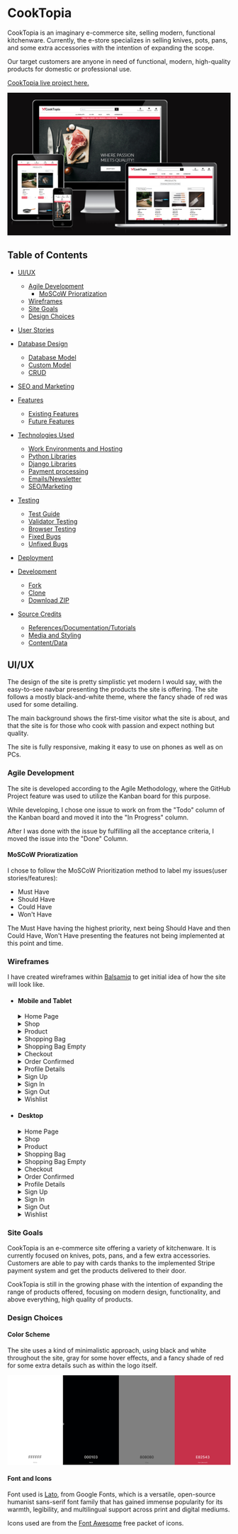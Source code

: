 # CookTopia

CookTopia is an imaginary e-commerce site, selling modern, functional kitchenware. Currently, the e-store specializes in selling knives, pots, pans, and some extra accessories with the intention of expanding the scope.

Our target customers are anyone in need of functional, modern, high-quality products for domestic or professional use.

[CookTopia live project here.](https://cooktopia-3a5b4620860d.herokuapp.com/)

![Am I Responsive](static/images/am-I-responsive-cooktopia.png)

## Table of Contents

- [UI/UX](#uiux)
    - [Agile Development](#agile-development)
      - [MoSCoW Prioratization](#moscow-prioratization)
    - [Wireframes](#wireframes)
    - [Site Goals](#site-goals)
    - [Design Choices](#design-choices)

- [User Stories](#user-stories)

- [Database Design](#database-design)
    - [Database Model](#database-model)
    - [Custom Model](#custom-model)
    - [CRUD](#crud)

- [SEO and Marketing](#seo-and-marketing)

- [Features](#features)
    - [Existing Features](#existing-features)
    - [Future Features](#possible-future-features)

- [Technologies Used](#technologies-used)
    - [Work Environments and Hosting](#work-environments-and-hosting)
    - [Python Libraries](#python-libraries)
    - [Django Libraries](#django-libraries)
    - [Payment processing](#payment-processing)
    - [Emails/Newsletter](#emailsnewsletter)
    - [SEO/Marketing](#seomarketing)

- [Testing](#testing)
    - [Test Guide](#test-guide)
    - [Validator Testing](#validator-testing)
    - [Browser Testing](#browser-testing)
    - [Fixed Bugs](#fixed-bugs)
    - [Unfixed Bugs](#unfixed-bugs)

- [Deployment](#deployment)

- [Development](#development)
    - [Fork](#fork)
    - [Clone](#clone)
    - [Download ZIP](#download-as-zip)

- [Source Credits](#source-credits)
    - [References/Documentation/Tutorials](#referencesdocumentationtutorials)
    - [Media and Styling](#media-and-styling)
    - [Content/Data](#contentdata)

## UI/UX

The design of the site is pretty simplistic yet modern I would say, with the easy-to-see navbar presenting the products the site is offering. The site follows a mostly black-and-white theme, where the fancy shade of red was used for some detailing.

The main background shows the first-time visitor what the site is about, and that the site is for those who cook with passion and expect nothing but quality.

The site is fully responsive, making it easy to use on phones as well as on PCs.

### Agile Development

The site is developed according to the Agile Methodology, where the GitHub Project feature was used to utilize the Kanban board for this purpose.

While developing, I chose one issue to work on from the "Todo" column of the Kanban board and moved it into the "In Progress" column.

After I was done with the issue by fulfilling all the acceptance criteria, I moved the issue into the "Done" Column.

#### MoSCoW Prioratization

I chose to follow the MoSCoW Prioritization method to label my issues(user stories/features):
  - Must Have
  - Should Have
  - Could Have
  - Won't Have

The Must Have having the highest priority, next being Should Have and then Could Have, Won't Have presenting the features not being implemented at this point and time.

### Wireframes

I have created wireframes within [Balsamiq](https://balsamiq.com/) to get initial idea of how the site will look like.

- #### Mobile and Tablet
  

    <details>
    <summary>Home Page
    </summary>

    ![Home Page](static/images/wireframes/home-page-mobile.png)
    </details>

    <details>
    <summary>Shop
    </summary>

    ![Shop](static/images/wireframes/shop-page-mobile.png)
    </details>

    <details>
    <summary>Product
    </summary>

    ![Product](static/images/wireframes/product-page-mobile.png)
    </details>

    <details>
    <summary>Shopping Bag
    </summary>

    ![Shopping Bag](static/images/wireframes/shopping-bag-mobile.png)
    </details>

    <details>
    <summary>Shopping Bag Empty
    </summary>

    ![Shopping Bag Empty](static/images/wireframes/shopping-bag-empty-mobile.png)
    </details>

    <details>
    <summary>Checkout
    </summary>

    ![Checkout](static/images/wireframes/checkout-mobile.png)
    </details>

    <details>
    <summary>Order Confirmed
    </summary>

    ![Order Confirmed](static/images/wireframes/order-confirm-mobile.png)
    </details>

    <details>
    <summary>Profile Details
    </summary>

    ![Profile Details](static/images/wireframes/profile-details-mobile.png)
    </details>

    <details>
    <summary>Sign Up
    </summary>

    ![Sign Up](static/images/wireframes/signup-mobile.png)
    </details>

    <details>
    <summary>Sign In
    </summary>

    ![Sign In](static/images/wireframes/signin-mobile.png)
    </details>

    <details>
    <summary>Sign Out
    </summary>

    ![Sign Out](static/images/wireframes/signout-mobile.png)
    </details>

    <details>
    <summary>Wishlist
    </summary>

    ![Wishlist](static/images/wireframes/wishlist-mobile.png)
    </details>

- #### Desktop

    <details>
    <summary>Home Page
    </summary>

    ![Home Page](static/images/wireframes/home-page-desktop.png)
    </details>

    <details>
    <summary>Shop
    </summary>

    ![Shop](static/images/wireframes/shop-page-desktop.png)
    </details>

    <details>
    <summary>Product
    </summary>

    ![Product](static/images/wireframes/product-page-desktop.png)
    </details>

    <details>
    <summary>Shopping Bag
    </summary>

    ![Shopping Bag](static/images/wireframes/shopping-bag-desktop.png)
    </details>

    <details>
    <summary>Shopping Bag Empty
    </summary>

    ![Shopping Bag Empty](static/images/wireframes/shopping-bag-empty-desktop.png)
    </details>

    <details>
    <summary>Checkout
    </summary>

    ![Checkout](static/images/wireframes/checkout-desktop.png)
    </details>

    <details>
    <summary>Order Confirmed
    </summary>

    ![Order Confirmed](static/images/wireframes/order-confirm-desktop.png)
    </details>

    <details>
    <summary>Profile Details
    </summary>

    ![Profile Details](static/images/wireframes/profile-details-desktop.png)
    </details>

    <details>
    <summary>Sign Up
    </summary>

    ![Sign Up](static/images/wireframes/signup-desktop.png)
    </details>

    <details>
    <summary>Sign In
    </summary>

    ![Sign In](static/images/wireframes/signin-desktop.png)
    </details>

    <details>
    <summary>Sign Out
    </summary>

    ![Sign Out](static/images/wireframes/signout-desktop.png)
    </details>

    <details>
    <summary>Wishlist
    </summary>

    ![Wishlist](static/images/wireframes/wishlist-desktop.png)
    </details>

### Site Goals

CookTopia is an e-commerce site offering a variety of kitchenware. It is currently focused on knives, pots, pans, and a few extra accessories. Customers are able to pay with cards thanks to the implemented Stripe payment system and get the products delivered to their door.

CookTopia is still in the growing phase with the intention of expanding the range of products offered, focusing on modern design, functionality, and above everything, high quality of products.

### Design Choices

#### Color Scheme

The site uses a kind of minimalistic approach, using black and white throughout the site, gray for some hover effects, and a fancy shade of red for some extra details such as within the logo itself.

![Design Colors](static/images/design-colors.png)

#### Font and Icons

Font used is [Lato](https://fonts.google.com/specimen/Lato?query=Lato), from Google Fonts, which is a versatile, open-source humanist sans-serif font family that has gained immense popularity for its warmth, legibility, and multilingual support across print and digital mediums.

Icons used are from the [Font Awesome](https://fontawesome.com/icons) free packet of icons.

